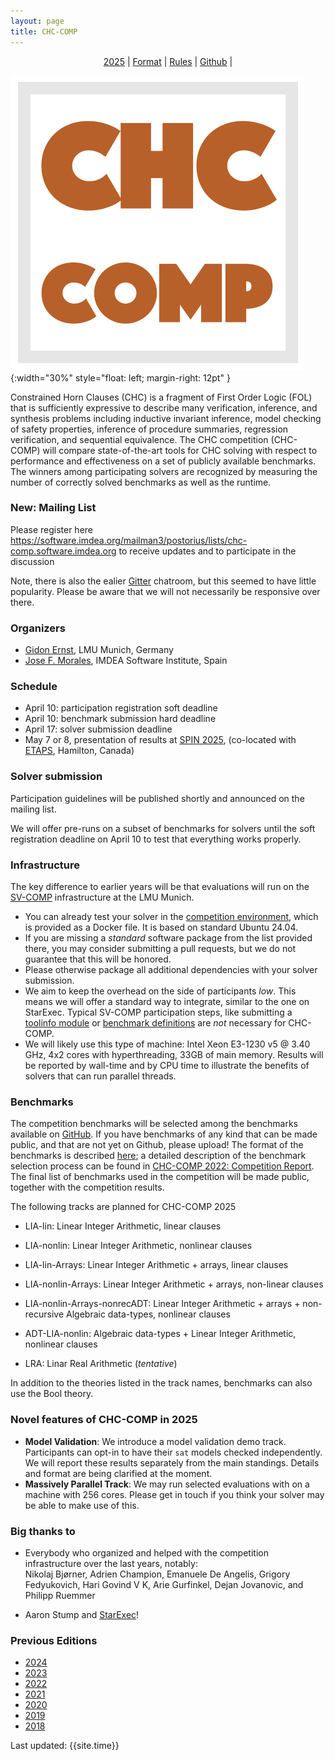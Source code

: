 ```yaml
---
layout: page
title: CHC-COMP
---
```

<div style="text-align: center; ">
  <p style="padding-bottom: 0pt; padding-top: 0pt; " class="Heading_2">
    <a href="/">2025</a> |
    <a href="{% link format.md %}">Format</a> |
    <a href="{% link 2018/rules.md %}">Rules</a> |
    <!-- <a href="https://tacas.info/toolympics2023.php">TOOLympics</a> | -->
    <a href="https://github.com/chc-comp">Github</a> |
    <!-- <a href="https://gitter.im/chc-comp/Lobby">Gitter</a> -->
  </p>
</div>

![CHC-COMP](/logo.png){:width="30%" style="float: left; margin-right: 12pt" }

Constrained Horn Clauses (CHC) is a fragment of First
Order Logic (FOL) that is sufficiently expressive to
describe many verification, inference, and synthesis
problems including inductive invariant inference, model
checking of safety properties, inference of procedure
summaries, regression verification, and sequential
equivalence. The CHC competition (CHC-COMP) will compare
state-of-the-art tools for CHC solving with respect to
performance and effectiveness on a set of publicly
available benchmarks. The winners among participating
solvers are recognized by measuring the number of
correctly solved benchmarks as well as the runtime.

<div style="clear: both" />

### New: Mailing List

Please register here <https://software.imdea.org/mailman3/postorius/lists/chc-comp.software.imdea.org> to receive updates and to participate in the discussion

Note, there is also the ealier [Gitter](https://gitter.im/chc-comp/Lobby) chatroom, but this seemed to have little popularity.
Please be aware that we will not necessarily be responsive over there.

### Organizers

- [Gidon Ernst](https://www.sosy-lab.org/people/ernst/), LMU Munich, Germany
- [Jose F. Morales](https://jfmc.github.io/), IMDEA Software Institute, Spain

### Schedule

- April 10: participation registration soft deadline
- April 10: benchmark submission hard deadline
- April 17: solver submission deadline
- May 7 or 8, presentation of results at [SPIN 2025](https://spin-web.github.io/SPIN2025/), (co-located with [ETAPS](https://etaps.org/2025/), Hamilton, Canada)

### Solver submission

Participation guidelines will be published shortly and announced on the mailing list.

We will offer pre-runs on a subset of benchmarks for solvers until the soft registration deadline on April 10 to test that everything works properly.

### Infrastructure

The key difference to earlier years will be that evaluations will run on the [SV-COMP](https://sv-comp.sosy-lab.org/) infrastructure at the LMU Munich.
- You can already test your solver in the [competition environment](https://gitlab.com/sosy-lab/benchmarking/competition-scripts/-/blob/main/test/Dockerfile.user.2025?ref_type=heads),
  which is provided as a Docker file. It is based on standard Ubuntu 24.04.
- If you are missing a *standard* software package from the list provided there, you may consider submitting a pull requests, but we do not guarantee that this will be honored.
- Please otherwise package all additional dependencies with your solver submission.
- We aim to keep the overhead on the side of participants *low*. This means we will offer a standard way to integrate, similar to the one on StarExec.
  Typical SV-COMP participation steps, like submitting a [toolinfo module](https://github.com/sosy-lab/benchexec/blob/main/doc/tool-integration.md)
  or [benchmark definitions](https://gitlab.com/sosy-lab/sv-comp/bench-defs) are *not* necessary for CHC-COMP.
- We will likely use this type of machine: Intel Xeon E3-1230 v5 @ 3.40 GHz, 4x2 cores with hyperthreading, 33GB of main memory.
  Results will be reported by wall-time and by CPU time to illustrate the benefits of solvers that can run parallel threads.

### Benchmarks

The competition benchmarks will be selected among the
benchmarks available on [GitHub](https://github.com/chc-comp).
If you have benchmarks of any kind that can be made public, and that are not
yet on Github, please upload!
The format of the benchmarks is described [here](./format.md);
a detailed description of the benchmark selection process can be found in
[CHC-COMP 2022: Competition Report](https://dx.doi.org/10.4204/EPTCS.373.5).
The final list of benchmarks used in the competition will be made
public, together with the competition results.

The following tracks are planned for CHC-COMP 2025

- LIA-lin: Linear Integer Arithmetic, linear clauses
- LIA-nonlin: Linear Integer Arithmetic, nonlinear clauses
- LIA-lin-Arrays: Linear Integer Arithmetic + arrays, linear clauses
- LIA-nonlin-Arrays: Linear Integer Arithmetic + arrays, non-linear clauses
- LIA-nonlin-Arrays-nonrecADT: Linear Integer Arithmetic + arrays + non-recursive Algebraic data-types, nonlinear clauses
- ADT-LIA-nonlin: Algebraic data-types + Linear Integer Arithmetic, nonlinear clauses 

- LRA: Linar Real Arithmetic (*tentative*)

In addition to the theories listed in the track names, benchmarks can also use the Bool theory.

### Novel features of CHC-COMP in 2025

- **Model Validation**: We introduce a model validation demo track. Participants can opt-in to have their `sat` models checked independently.
  We will report these results separately from the main standings. Details and format are being clarified at the moment.
- **Massively Parallel Track**: We may run selected evaluations with on a machine with 256 cores. Please get in touch if you think your solver may be able to make use of this.

### Big thanks to

- Everybody who organized and helped with the competition infrastructure over the last years, notably:  
      Nikolaj Bjørner,
      Adrien Champion,
      Emanuele De Angelis,
      Grigory Fedyukovich,
      Hari Govind V K,
      Arie Gurfinkel,
      Dejan Jovanovic, and
      Philipp Ruemmer

- Aaron Stump and [StarExec](https://www.starexec.org)!

### Previous Editions

- [2024](/2024/)
- [2023](/2023/)
- [2022](/2022/)
- [2021](/2021/)
- [2020](/2020/)
- [2019](/2019/)
- [2018](/2018/)

Last updated: {{site.time}}
